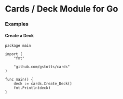 # Cards / Deck Module for Go

### Examples

#### Create a Deck
```golang
package main

import (
	"fmt"

	"github.com/gstotts/cards"
)

func main() {
	deck := cards.Create_Deck()
	fmt.Println(deck)
}
```